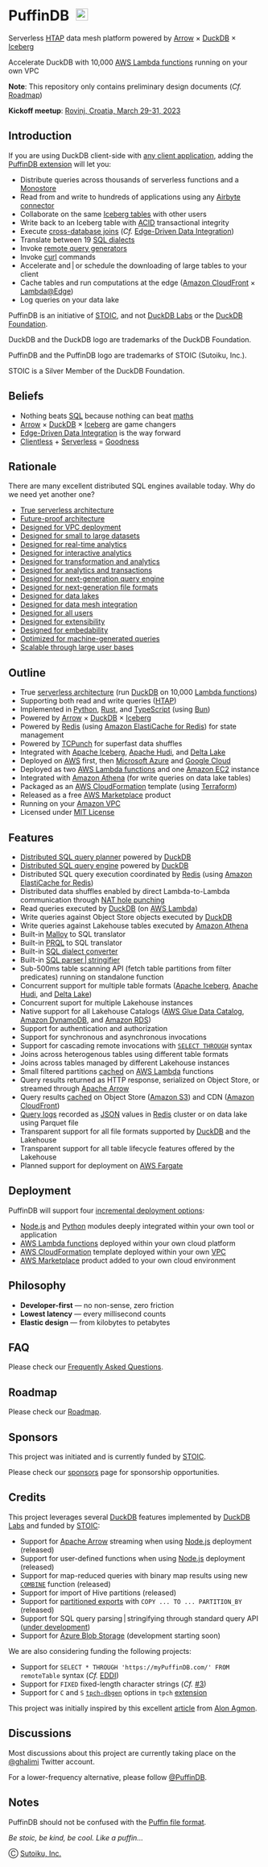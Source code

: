 # PuffinDB <img src="https://user-images.githubusercontent.com/1074452/220389778-245dd23e-3f09-4615-bdf1-24cd1eb8b819.png" style="margin-left: 0.25em" width="24">

Serverless [HTAP](https://en.wikipedia.org/wiki/Hybrid_transactional/analytical_processing) data mesh platform powered by [Arrow](https://arrow.apache.org/) × [DuckDB](https://duckdb.org/) × [Iceberg](https://iceberg.apache.org/)

Accelerate DuckDB with 10,000 [AWS Lambda functions](https://aws.amazon.com/lambda/) running on your own VPC

**Note**: This repository only contains preliminary design documents (*Cf.* [Roadmap](ROADMAP.md))

**Kickoff meetup**: [Rovinj, Croatia, March 29-31, 2023](meetup)

## Introduction
If you are using DuckDB client-side with [any client application](docs/Clientless.md), adding the [PuffinDB extension](docs/Extension.md) will let you:
- Distribute queries across thousands of serverless functions and a [Monostore](docs/Monostore.md)
- Read from and write to hundreds of applications using any [Airbyte connector](https://airbyte.com/connectors)
- Collaborate on the same [Iceberg tables](https://iceberg.apache.org/spec/) with other users
- Write back to an Iceberg table with [ACID](https://en.wikipedia.org/wiki/ACID) transactional integrity
- Execute [cross-database joins](docs/Query%20Proxy.md#query-delegation) (*Cf.* [Edge-Driven Data Integration](EDDI.md))
- Translate between 19 [SQL dialects](docs/Query%20Proxy.md#dialect-translation)
- Invoke [remote query generators](docs/Query%20Proxy.md)
- Invoke [curl](https://curl.se/) commands
- Accelerate and | or schedule the downloading of large tables to your client
- Cache tables and run computations at the edge ([Amazon CloudFront](https://aws.amazon.com/cloudfront/) × [Lambda@Edge](https://aws.amazon.com/lambda/edge/))
- Log queries on your data lake

PuffinDB is an initiative of [STOIC](https://stoic.com/), and not [DuckDB Labs](https://duckdblabs.com/) or the [DuckDB Foundation](https://duckdb.org/foundation/).

DuckDB and the DuckDB logo are trademarks of the DuckDB Foundation.

PuffinDB and the PuffinDB logo are trademarks of STOIC (Sutoiku, Inc.).

STOIC is a Silver Member of the DuckDB Foundation.

## Beliefs
- Nothing beats [SQL](https://en.wikipedia.org/wiki/SQL) because nothing can beat [maths](https://en.wikipedia.org/wiki/Relational_algebra)
- [Arrow](https://arrow.apache.org/) × [DuckDB](https://duckdb.org/) × [Iceberg](https://iceberg.apache.org/) are game changers
- [Edge-Driven Data Integration](EDDI.md) is the way forward
- [Clientless](docs/Clientless.md) + [Serverless](docs/Architecture.md) = [Goodness](CLOUD.md)

## Rationale
There are many excellent distributed SQL engines available today. Why do we need yet another one?

- [True serverless architecture](RATIONALE.md/#true-serverless-architecture)
- [Future-proof architecture](RATIONALE.md/#future-proof-architecture)
- [Designed for VPC deployment](RATIONALE.md/#designed-for-vpc-deployment)
- [Designed for small to large datasets](RATIONALE.md/#designed-for-small-to-large-datasets)
- [Designed for real-time analytics](RATIONALE.md/#designed-for-real-time-analytics)
- [Designed for interactive analytics](RATIONALE.md/#designed-for-interactive-analytics)
- [Designed for transformation and analytics](RATIONALE.md/#designed-for-transformation-and-analytics)
- [Designed for analytics and transactions](RATIONALE.md/#designed-for-analytics-and-transactions)
- [Designed for next-generation query engine](RATIONALE.md/#designed-for-next-generation-query-engine)
- [Designed for next-generation file formats](RATIONALE.md/#designed-for-next-generation-file-formats)
- [Designed for data lakes](RATIONALE.md/#designed-for-data-lakes)
- [Designed for data mesh integration](RATIONALE.md/#designed-for-data-mesh-integration)
- [Designed for all users](RATIONALE.md/#designed-for-all-users)
- [Designed for extensibility](RATIONALE.md/#designed-for-extensibility)
- [Designed for embedability](RATIONALE.md/#designed-for-embedability)
- [Optimized for machine-generated queries](RATIONALE.md/#optimized-for-machine-generated-queries)
- [Scalable through large user bases](RATIONALE.md/#scalable-through-large-user-bases)

## Outline
- True [serverless architecture](docs/Architecture.md) (run [DuckDB](https://duckdb.org/) on 10,000 [Lambda functions](https://aws.amazon.com/lambda/))
- Supporting both read and write queries ([HTAP](https://en.wikipedia.org/wiki/Hybrid_transactional/analytical_processing))
- Implemented in [Python](https://www.python.org/), [Rust](https://www.rust-lang.org/), and [TypeScript](https://www.typescriptlang.org/) (using [Bun](https://bun.sh/))
- Powered by [Arrow](https://arrow.apache.org/) × [DuckDB](https://duckdb.org/) × [Iceberg](https://iceberg.apache.org/)
- Powered by [Redis](https://redis.io/) (using [Amazon ElastiCache for Redis](https://aws.amazon.com/elasticache/redis/)) for state management
- Powered by [TCPunch](https://github.com/spcl/tcpunch) for superfast data shuffles
- Integrated with [Apache Iceberg](https://iceberg.apache.org/), [Apache Hudi](https://hudi.apache.org/), and [Delta Lake](https://delta.io/)
- Deployed on [AWS](https://aws.amazon.com/) first, then [Microsoft Azure](https://azure.microsoft.com/en-us) and [Google Cloud](https://cloud.google.com/)
- Deployed as two [AWS Lambda functions](functions/) and one [Amazon EC2](https://aws.amazon.com/ec2/) instance
- Integrated with [Amazon Athena](https://aws.amazon.com/athena/) (for write queries on data lake tables)
- Packaged as an [AWS CloudFormation](https://aws.amazon.com/cloudformation/) template (using [Terraform](https://www.terraform.io/))
- Released as a free [AWS Marketplace](https://aws.amazon.com/marketplace) product
- Running on your [Amazon VPC](https://aws.amazon.com/vpc/)
- Licensed under [MIT License](https://opensource.org/licenses/MIT)

## Features
- [Distributed SQL query planner](docs/Query%20Planner.md) powered by [DuckDB](https://duckdb.org/)
- [Distributed SQL query engine](docs/Query%20Engine.md) powered by [DuckDB](https://duckdb.org/)
- Distributed SQL query execution coordinated by [Redis](https://redis.io/) (using [Amazon ElastiCache for Redis](https://aws.amazon.com/elasticache/redis/))
- Distributed data shuffles enabled by direct Lambda-to-Lambda communication through [NAT hole punching](https://github.com/spcl/tcpunch)
- Read queries executed by [DuckDB](https://duckdb.org/) (on [AWS Lambda](https://aws.amazon.com/lambda/))
- Write queries against Object Store objects executed by [DuckDB](https://duckdb.org/)
- Write queries against Lakehouse tables executed by [Amazon Athena](https://aws.amazon.com/athena/)
- Built-in [Malloy](https://github.com/malloydata/malloy/tree/main/packages/malloy) to SQL translator
- Built-in [PRQL](https://prql-lang.org/) to SQL translator
- Built-in [SQL dialect converter](https://github.com/tobymao/sqlglot)
- Built-in [SQL parser | stringifier](https://twitter.com/ghalimi/status/1625172235895046146)
- Sub-500ms table scanning API (fetch table partitions from filter predicates) running on standalone function
- Concurrent support for multiple table formats ([Apache Iceberg](https://iceberg.apache.org/), [Apache Hudi](https://hudi.apache.org/), and [Delta Lake](https://delta.io/))
- Concurrent suport for multiple Lakehouse instances
- Native support for all Lakehouse Catalogs ([AWS Glue Data Catalog](https://docs.aws.amazon.com/glue/latest/dg/catalog-and-crawler.html), [Amazon DynamoDB](https://aws.amazon.com/dynamodb/), and [Amazon RDS](https://aws.amazon.com/rds/))
- Support for authentication and authorization
- Support for synchronous and asynchronous invocations
- Support for cascading remote invocations with [`SELECT THROUGH`](docs/Clientless.md) syntax
- Joins across heterogenous tables using different table formats
- Joins across tables managed by different Lakehouse instances
- Small filtered partitions [cached](FAQ.md#how-does-partition-caching-work) on [AWS Lambda](https://aws.amazon.com/lambda/) functions
- Query results returned as HTTP response, serialized on Object Store, or streamed through [Apache Arrow](https://arrow.apache.org/)
- Query results [cached](FAQ.md#how-does-query-result-caching-work) on Object Store ([Amazon S3](https://aws.amazon.com/s3/)) and CDN ([Amazon CloudFront](https://aws.amazon.com/cloudfront/))
- [Query logs](docs/Logs.md) recorded as [JSON](https://redis.io/docs/stack/json/) values in [Redis](https://redis.io/) cluster or on data lake using Parquet file
- Transparent support for all file formats supported by [DuckDB](https://duckdb.org/) and the Lakehouse
- Transparent support for all table lifecycle features offered by the Lakehouse
- Planned support for deployment on [AWS Fargate](https://aws.amazon.com/fargate/)

## Deployment
PuffinDB will support four [incremental deployment options](FAQ.md#why-support-so-many-deployment-options):
- [Node.js](https://nodejs.org/en/) and [Python](https://www.python.org/) modules deeply integrated within your own tool or application
- [AWS Lambda functions](functions/) deployed within your own cloud platform
- [AWS CloudFormation](https://aws.amazon.com/cloudformation/) template deployed within your own [VPC](https://aws.amazon.com/vpc/)
- [AWS Marketplace](https://aws.amazon.com/marketplace) product added to your own cloud environment

## Philosophy
- **Developer-first** — no non-sense, zero friction
- **Lowest latency** — every millisecond counts
- **Elastic design** — from kilobytes to petabytes

## FAQ
Please check our [Frequently Asked Questions](FAQ.md).

## Roadmap
Please check our [Roadmap](ROADMAP.md).

## Sponsors
This project was initiated and is currently funded by [STOIC](https://stoic.com/).

Please check our [sponsors](SPONSORS.md) page for sponsorship opportunities.

## Credits
This project leverages several [DuckDB](https://duckdb.org/) features implemented by [DuckDB Labs](https://duckdblabs.com/) and funded by [STOIC](https://stoic.com/):

- Support for [Apache Arrow](https://arrow.apache.org/) streaming when using [Node.js](https://nodejs.org/en/) deployment (released)
- Support for user-defined functions when using [Node.js](https://nodejs.org/en/) deployment (released)
- Support for map-reduced queries with binary map results using new [`COMBINE`](https://github.com/duckdb/duckdb/pull/2998) function (released)
- Support for import of Hive partitions (released)
- Support for [partitioned exports](https://github.com/duckdb/duckdb/pull/5964) with `COPY ... TO ... PARTITION_BY` (released)
- Support for SQL query parsing | stringifying through standard query API ([under development](https://twitter.com/ghalimi/status/1625172235895046146))
- Support for [Azure Blob Storage](https://azure.microsoft.com/en-us/products/storage/blobs) (development starting soon)

We are also considering funding the following projects:

- Support for `SELECT * THROUGH 'https://myPuffinDB.com/' FROM remoteTable` syntax (*Cf.* [EDDI](EDDI.md))
- Support for `FIXED` fixed-length character strings (*Cf.* [#3](https://github.com/sutoiku/puffin/issues/3))
- Support for `C` and `S` [`tpch-dbgen`](https://github.com/electrum/tpch-dbgen) options in `tpch` [extension](https://duckdb.org/docs/extensions/overview.html)

This project was initially inspired by this excellent [article](https://towardsdatascience.com/boost-your-cloud-data-applications-with-duckdb-and-iceberg-api-67677666fbd3) from [Alon Agmon](https://medium.com/@alon.agmon).

## Discussions
Most discussions about this project are currently taking place on the [@ghalimi](https://twitter.com/ghalimi) Twitter account.

For a lower-frequency alternative, please follow [@PuffinDB](https://twitter.com/PuffinDB).

## Notes
PuffinDB should not be confused with the [Puffin file format](https://iceberg.apache.org/puffin-spec/).

*Be stoic, be kind, be cool. Like a puffin...*

Ⓒ [Sutoiku, Inc.](https://stoic.com/)
